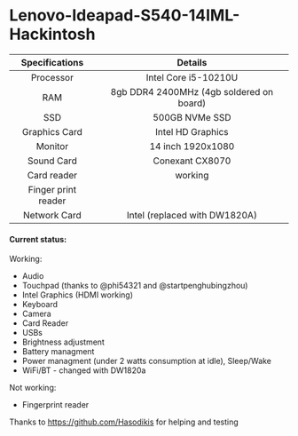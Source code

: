 # Lenovo-Ideapad-S540-14IML-Hackintosh

| Specifications | Details |
|:-: |:-: |
| Processor | Intel Core i5-10210U  |
| RAM | 8gb DDR4 2400MHz (4gb soldered on board) |
| SSD | 500GB NVMe SSD |
| Graphics Card | Intel HD Graphics |
| Monitor | 14 inch 1920x1080 |
| Sound Card | Conexant CX8070 |
| Card reader | working |
| Finger print reader | |
| Network Card | Intel (replaced with DW1820A) |

#### Current status:
Working:
- Audio
- Touchpad (thanks to @phi54321 and @startpenghubingzhou)
- Intel Graphics (HDMI working)
- Keyboard
- Camera
- Card Reader
- USBs
- Brightness adjustment
- Battery managment
- Power managment (under 2 watts consumption at idle), Sleep/Wake
- WiFi/BT - changed with DW1820a

Not working:
- Fingerprint reader 

Thanks to https://github.com/Hasodikis for helping and testing
